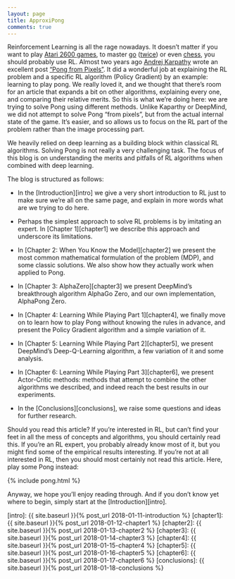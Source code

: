 ```yaml
---
layout: page
title: ApproxiPong
comments: true
---
```


Reinforcement Learning is all the rage nowadays. It doesn’t matter if you want to play [Atari 2600 games][atari], to master [go][alpha-go] ([twice][alpha-go-zero]) or even [chess][alpha-zero], you should probably use RL.
Almost two years ago [Andrej Karpathy][karpathy] wrote an excellent post [“Pong from Pixels”][pong-pixels]. It did a wonderful job at explaining the RL problem and a specific RL algorithm (Policy Gradient) by an example: learning to play pong. We really loved it, and we thought that there’s room for an article that expands a bit on other algorithms, explaining every one, and comparing their relative merits. So this is what we’re doing here: we are trying to solve Pong using different methods. Unlike Kaparthy or DeepMind, we did not attempt to solve Pong “from pixels”, but from  the actual internal state of the game. It’s easier, and so allows us to focus on the RL part of the problem rather than the image processing part. 

We heavily relied on deep learning as a building block within classical RL algorithms. Solving Pong is not really a very challenging task. The focus of this blog is on understanding the merits and pitfalls of RL algorithms when combined with deep learning. 

The blog is structured as follows:

- In the [Introduction][intro] we give a very short introduction to RL just to make sure we’re all on the same page, and explain in more words what are we trying to do here.

- Perhaps the simplest approach to solve RL problems is by imitating an expert. In [Chapter 1][chapter1] we describe this approach and underscore its limitations. 

- In [Chapter 2: When You Know the Model][chapter2] we present the most common mathematical formulation of the problem (MDP), and some classic solutions. We also show how they actually work when applied to Pong.

- In [Chapter 3: AlphaZero][chapter3] we present DeepMind’s breakthrough algorithm AlphaGo Zero, and our own implementation, AlphaPong Zero.

- In [Chapter 4: Learning While Playing Part 1][chapter4], we finally move on to learn how to play Pong without knowing the rules in advance, and present the Policy Gradient algorithm and a simple variation of it.

- In [Chapter 5: Learning While Playing Part 2][chapter5], we present DeepMind’s Deep-Q-Learning algorithm, a few variation of it and some analysis.

- In [Chapter 6: Learning While Playing Part 3][chapter6], we present Actor-Critic methods: methods that attempt to combine the other algorithms we described, and indeed reach the best results in our experiments.

- In the [Conclusions][conclusions], we raise some questions and ideas for further research.

Should you read this article? If you’re interested in RL, but can’t find your feet in all the mess of concepts and algorithms, you should certainly read this. If you’re an RL expert, you probably already know most of it, but you might find some of the empirical results interesting. If you’re not at all interested in RL, then you should most certainly not read this article. Here, play some Pong instead:

{% include pong.html %}

Anyway, we hope you’ll enjoy reading through. And if you don’t know yet where to begin, simply start at the [Introduction][intro].

[atari]: https://deepmind.com/research/dqn/
[alpha-go]: https://deepmind.com/research/alphago/
[alpha-go-zero]: https://deepmind.com/blog/alphago-zero-learning-scratch/
[alpha-zero]: https://arxiv.org/abs/1712.01815
[karpathy]: http://karpathy.github.io/
[pong-pixels]: http://karpathy.github.io/2016/05/31/rl/
[intro]: {{ site.baseurl }}{% post_url 2018-01-11-introduction %}
[chapter1]: {{ site.baseurl }}{% post_url 2018-01-12-chapter1 %}
[chapter2]: {{ site.baseurl }}{% post_url 2018-01-13-chapter2 %}
[chapter3]: {{ site.baseurl }}{% post_url 2018-01-14-chapter3 %}
[chapter4]: {{ site.baseurl }}{% post_url 2018-01-15-chapter4 %}
[chapter5]: {{ site.baseurl }}{% post_url 2018-01-16-chapter5 %}
[chapter6]: {{ site.baseurl }}{% post_url 2018-01-17-chapter6 %}
[conclusions]: {{ site.baseurl }}{% post_url 2018-01-18-conclusions %}
